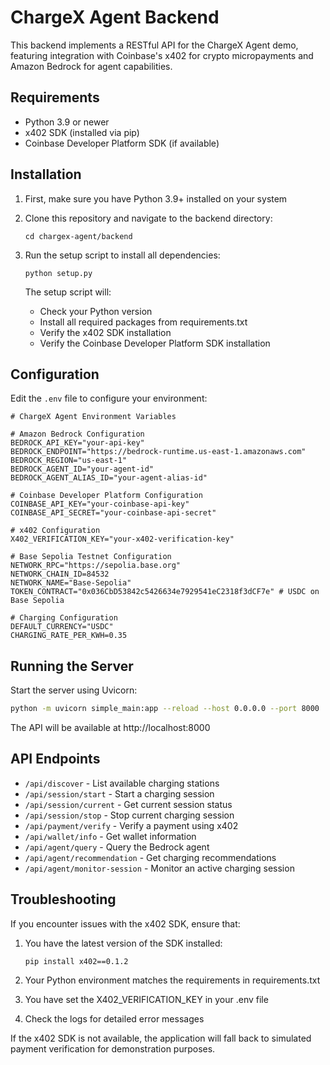 # ChargeX Agent Backend

This backend implements a RESTful API for the ChargeX Agent demo, featuring integration with Coinbase's x402 for crypto micropayments and Amazon Bedrock for agent capabilities.

## Requirements

- Python 3.9 or newer
- x402 SDK (installed via pip)
- Coinbase Developer Platform SDK (if available)

## Installation

1. First, make sure you have Python 3.9+ installed on your system

2. Clone this repository and navigate to the backend directory:
   ```
   cd chargex-agent/backend
   ```

3. Run the setup script to install all dependencies:
   ```
   python setup.py
   ```
   
   The setup script will:
   - Check your Python version
   - Install all required packages from requirements.txt
   - Verify the x402 SDK installation
   - Verify the Coinbase Developer Platform SDK installation

## Configuration

Edit the `.env` file to configure your environment:

```
# ChargeX Agent Environment Variables

# Amazon Bedrock Configuration
BEDROCK_API_KEY="your-api-key"
BEDROCK_ENDPOINT="https://bedrock-runtime.us-east-1.amazonaws.com"
BEDROCK_REGION="us-east-1"
BEDROCK_AGENT_ID="your-agent-id" 
BEDROCK_AGENT_ALIAS_ID="your-agent-alias-id"

# Coinbase Developer Platform Configuration
COINBASE_API_KEY="your-coinbase-api-key"
COINBASE_API_SECRET="your-coinbase-api-secret"

# x402 Configuration
X402_VERIFICATION_KEY="your-x402-verification-key"

# Base Sepolia Testnet Configuration
NETWORK_RPC="https://sepolia.base.org"
NETWORK_CHAIN_ID=84532
NETWORK_NAME="Base-Sepolia"
TOKEN_CONTRACT="0x036CbD53842c5426634e7929541eC2318f3dCF7e" # USDC on Base Sepolia

# Charging Configuration
DEFAULT_CURRENCY="USDC"
CHARGING_RATE_PER_KWH=0.35
```

## Running the Server

Start the server using Uvicorn:

```bash
python -m uvicorn simple_main:app --reload --host 0.0.0.0 --port 8000
```

The API will be available at http://localhost:8000

## API Endpoints

- `/api/discover` - List available charging stations
- `/api/session/start` - Start a charging session
- `/api/session/current` - Get current session status
- `/api/session/stop` - Stop current charging session
- `/api/payment/verify` - Verify a payment using x402
- `/api/wallet/info` - Get wallet information
- `/api/agent/query` - Query the Bedrock agent
- `/api/agent/recommendation` - Get charging recommendations
- `/api/agent/monitor-session` - Monitor an active charging session

## Troubleshooting

If you encounter issues with the x402 SDK, ensure that:

1. You have the latest version of the SDK installed:
   ```
   pip install x402==0.1.2
   ```

2. Your Python environment matches the requirements in requirements.txt

3. You have set the X402_VERIFICATION_KEY in your .env file

4. Check the logs for detailed error messages

If the x402 SDK is not available, the application will fall back to simulated payment verification for demonstration purposes.
